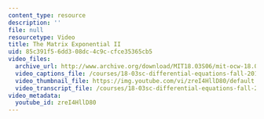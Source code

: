 ```yaml
---
content_type: resource
description: ''
file: null
resourcetype: Video
title: The Matrix Exponential II
uid: 85c391f5-6dd3-08dc-4c9c-cfce35365cb5
video_files:
  archive_url: http://www.archive.org/download/MIT18.03S06/mit-ocw-18.03-lec29-28apr2003-220k_512kb.mp4
  video_captions_file: /courses/18-03sc-differential-equations-fall-2011/e8f606ecb80f5f5993c67a83d61944fe_zreI4HllD80.vtt
  video_thumbnail_file: https://img.youtube.com/vi/zreI4HllD80/default.jpg
  video_transcript_file: /courses/18-03sc-differential-equations-fall-2011/85444f192334d2a3f0a02f57088dc965_zreI4HllD80.pdf
video_metadata:
  youtube_id: zreI4HllD80
---
```

